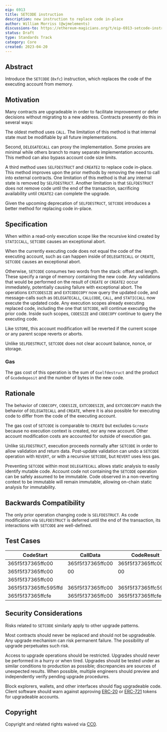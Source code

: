 ```yaml
---
eip: 6913
title: SETCODE instruction
description: new instruction to replace code in-place
author: William Morriss (@wjmelements)
discussions-to: https://ethereum-magicians.org/t/eip-6913-setcode-instruction/13898
status: Draft
type: Standards Track
category: Core
created: 2023-04-20
---
```


## Abstract

Introduce the `SETCODE` (`0xfc`) instruction, which replaces the code of the executing account from memory.

## Motivation

Many contracts are upgradeable in order to facilitate improvement or defer decisions without migrating to a new address.
Contracts presently do this in several ways:

The oldest method uses `CALL`.
The limitation of this method is that internal state must be modifiable by all future implementations.

Second, `DELEGATECALL` can proxy the implementation.
Some proxies are minimal while others branch to many separate implementation accounts.
This method can also bypass account code size limits.

A third method uses `SELFDESTRUCT` and `CREATE2` to replace code in-place.
This method improves upon the prior methods by removing the need to call into external contracts.
One limitation of this method is that any internal state is removed by `SELFDESTRUCT`.
Another limitation is that `SELFDESTRUCT` does not remove code until the end of the transaction, sacrificing availability until `CREATE2` can complete the upgrade.

Given the upcoming deprecation of `SELFDESTRUCT`, `SETCODE` introduces a better method for replacing code in-place.

## Specification

When within a read-only execution scope like the recursive kind created by `STATICCALL`, `SETCODE` causes an exceptional abort.

When the currently executing code does not equal the code of the executing account, such as can happen inside of `DELEGATECALL` or `CREATE`, `SETCODE` causes an exceptional abort.

Otherwise, `SETCODE` consumes two words from the stack: offset and length.
These specify a range of memory containing the new code.
Any validations that would be performed on the result of `CREATE` or `CREATE2` occur immediately, potentially causing failure with exceptional abort.
The operations `EXTCODESIZE` and `EXTCODECOPY` now query the updated code, and message-calls such as `DELEGATECALL`, `CALLCODE`, `CALL`, and `STATICCALL` now execute the updated code.
Any execution scopes already executing replaced code, including the one that `SETCODE`, will continue executing the prior code.
Inside such scopes, `CODESIZE` and `CODECOPY` continue to query the executing code.

Like `SSTORE`, this account modification will be reverted if the current scope or any parent scope reverts or aborts.

Unlike `SELFDESTRUCT`, `SETCODE` does not clear account balance, nonce, or storage.

### Gas

The gas cost of this operation is the sum of `Gselfdestruct` and the product of `Gcodedeposit` and the number of bytes in the new code.

## Rationale

The behavior of `CODECOPY`, `CODESIZE`, `EXTCODESIZE`, and `EXTCODECOPY` match the behavior of `DELEGATECALL` and `CREATE`, where it is also possible for executing code to differ from the code of the executing account.

The gas cost of `SETCODE` is comparable to `CREATE` but excludes `Gcreate` because no execution context is created, nor any new account.
Other account modification costs are accounted for outside of execution gas.

Unlike `SELFDESTRUCT`, execution proceeds normally after `SETCODE` in order to allow validation and return data.
Post-update validation can undo a `SETCODE` operation with `REVERT`, or with a recursive `SETCODE`, but `REVERT` uses less gas.

Preventing `SETCODE` within most `DELEGATECALL` allows static analysis to easily identify mutable code.
Account code not containing the `SETCODE` operation can be safely assumed to be immutable.
Code observed in a non-reverting context to be immutable will remain immutable, allowing on-chain static analysis for immutability.

## Backwards Compatibility

The only prior operation changing code is `SELFDESTRUCT`.
As code modification via `SELFDESTRUCT` is deferred until the end of the transaction, its interactions with `SETCODE` are well-defined.

## Test Cases

| CodeStart            | CallData         | CodeResult           | Gas  |
|----------------------|------------------|----------------------|------|
| 365f5f37365ffc00     | 365f5f37365ffc00 | 365f5f37365ffc00     | 6613 |
| 365f5f37365ffc00     | 00               | 00                   | 5213 |
| 365f5f37365ffc00     |                  |                      | 5013 |
| 365f5f37365ffc595ffd | 365f5f37365ffc00 | 365f5f37365ffc595ffd | 6617 |
| 365f5f37365ffcfe     | 365f5f37365ffc00 | 365f5f37365ffcfe     |  all |

## Security Considerations

Risks related to `SETCODE` similarly apply to other upgrade patterns.

Most contracts should never be replaced and should not be upgradeable.
Any upgrade mechanism can risk permanent failure.
The possibility of upgrade perpetuates such risk.

Access to upgrade operations should be restricted.
Upgrades should never be performed in a hurry or when tired.
Upgrades should be tested under as similar conditions to production as possible; discrepancies are sources of unexpected results.
When possible, multiple engineers should preview and independently verify pending upgrade procedures.

Block explorers, wallets, and other interfaces should flag upgradeable code.
Client software should warn against approving [ERC-20](./eip-20.md) or [ERC-721](./eip-721.md) tokens for upgradeable accounts.

## Copyright

Copyright and related rights waived via [CC0](../LICENSE.md).
